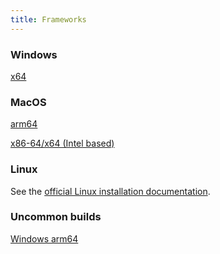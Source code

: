 ```yaml
---
title: Frameworks
---
```


### Windows

[x64](https://aka.ms/dotnet/6.0/windowsdesktop-runtime-win-x64.exe)

### MacOS

[arm64](https://aka.ms/dotnet/6.0/dotnet-runtime-osx-arm64.pkg)

[x86-64/x64 (Intel based)](https://aka.ms/dotnet/6.0/dotnet-runtime-osx-x64.pkg)

### Linux

See the [official Linux installation documentation](https://docs.microsoft.com/en-us/dotnet/core/install/linux).

### Uncommon builds

[Windows arm64](https://aka.ms/dotnet/6.0/windowsdesktop-runtime-win-arm64.exe)
